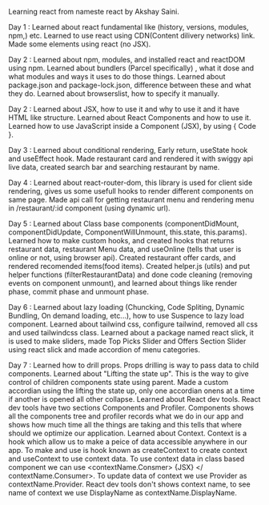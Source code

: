 Learning react from nameste react by Akshay Saini.

Day 1 : Learned about react fundamental like (history, versions, modules, npm,) etc. Learned to use react using CDN(Content dilivery networks) link. Made some elements using react (no JSX).

Day 2 : Learned about npm, modules, and installed react and reactDOM using npm. Learned about bundlers (Parcel specifically) , what it dose and what modules and ways it uses to do those things. Learned about package.json and package-lock.json, difference between these and what they do. Learned about browserslist, how to specify it manually.

Day 2 : Learned about JSX, how to use it and why to use it and it have HTML like structure. Learned about React Components and how to use it. Learned how to use JavaScript inside a Component (JSX), by using { Code }.

Day 3 : Learned about conditional rendering, Early return, useState hook and useEffect hook. Made restaurant card and rendered it with swiggy api live data, created search bar and searching restaurant by name.

Day 4 : Learned about react-router-dom, this library is used for client side rendering, gives us some usefull hooks to render different components on same page.
Made api call for getting restaurant menu and rendering menu in /restaurant/:id component (using dynamic url).

Day 5 : Learned about Class base components (componentDidMount, componentDidUpdate, ComponentWillUnmount, this.state, this.params). Learned how to make custom hooks, and created hooks that returns restaurant data, restaurant Menu data, and useOnline (tells that user is online or not, using browser api). Created restaurant offer cards, and rendered recomended items(food items). Created helper.js (utils) and put helper functions (filterRestaurantData) and done code cleaning (removing events on component unmount), and learned about things like render phase, commit phase and unmount phase.

Day 6 : Learned about lazy loading (Chuncking, Code Spliting, Dynamic Bundling, On demand loading, etc...), how to use Suspence to lazy load component.
Learned about tailwind css, configure tailwind, removed all css and used tailwindcss class.
Learned about a package named react slick, it is used to make sliders, made Top Picks Slider and Offers Section Slider using react slick and made              accordion of menu categories. 

Day 7 : Learned how to drill props. Props drilling is way to pass data to child components.
Learned about "Lifting the state up". This is the way to give control of children components state using parent. Made a custom accordian using the lifting the state up, only one accordian onens at a time if another is opened all other collapse.
Learned about React dev tools. React dev tools have two sections Components and Profiler. Components shows all the components tree and profiler records what we do in our app and shows how much time all the things are taking and this tells that where should we optimize our application.
Learned about Context. Context is a hook which allow us to make a peice of data accessible anywhere in our app. To make and use is hook known as createContext
to create context and useContext to use context data. To use context data in class based component we can use <contextName.Consmer> {JSX} </ contextName.Consumer>. To update data of context we use Provider as contextName.Provider. React dev tools don't shows context name, to see name of context we use DisplayName as contextName.DisplayName. 
